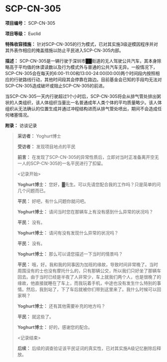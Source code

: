# SCP-CN-305

**项目编号：** SCP-CN-305

**项目等级：** Euclid

**特殊收容措施：** 针对SCP-CN-305的行为模式，已对其实施3级逆模因程序并对其外表作相应的掩盖措施以防止平民进入SCP-CN-305内部。

**描述：** SCP-CN-305是一辆行驶于深圳市██街道的无人驾驶公共汽车，其本身除略高于平均值的休谟读数以及行为模式外与普通的公共汽车无异。一般情况下，SCP-CN-305会在每天的6:00-11:00和13:00-24:00(00:00)两个时间段内按照相应的行驶路线行动，其他时间段其会停靠在路边。目前基金会已知的手段均无法对SCP-CN-305造成破坏或阻止SCP-CN-305的前进。

当SCP-CN-305一天内行驶超过1个小时后，SCP-CN-305将会从排气管处排出粥状的人类组织，该人体组织当量比一名普通成年人类个体的平均质量略少。该人体组织从无法确认的位置生成并通过冲程结构进而从排气管处喷出，期间不会造成任何堵塞情况。

**附录：** 访谈记录


> **采访者：** Yoghurt博士
> 
> **受访者：** 发现项目地点的平民
> 
> **前言：** 在发现了SCP-CN-305的异常性质后，立即对当时正准备离开空无一人的SCP-CN-305的一名平民进行了扣留。
> 
> <记录开始>
> 
> **Yoghurt博士：** 您好，█先生。可以先请您配合我的工作吗？只是简单的问几个问题而已。
> 
> **平民：** 好吧，有什么问题你就问吧。
> 
> **Yoghurt博士：** 请问当时您在那辆车上有没有感到什么异常的状况吗？
> 
> **平民：** 没有。
> 
> **Yoghurt博士：** 请问有没有发现什么异常的状况吗？
> 
> **平民：** 没有。
> 
> **Yoghurt博士：** 那么可以请您描述一下当时的情景吗？
> 
> **平民：** 哦，好。我和我的同事因为加班的缘故，导致时间非常晚了。当时周围没有的士也没有摩托什么的，只有那辆公交，所以我们只好坐了那辆车回去。由于当时已经是半夜了人非常少，车上就我们两个人，也是很晚了的缘故，他直接就睡在了车上，而我玩着手机，中途也没有发生什么特别的事情。然后，我到站了，下了车后就被你们带到这里来了。我什么时候可以回家啊？
> 
> **Yoghurt博士：** 还有其他需要补充的地方吗？
> 
> **平民：** 就这些了。
> 
> **Yoghurt博士：** 好的，感谢您的配合。
> 
> <记录结束>
> 
> **后续：** 后续的调查验证该平民证词的真实性，已对其实施A级记忆删除后释放。
> 


